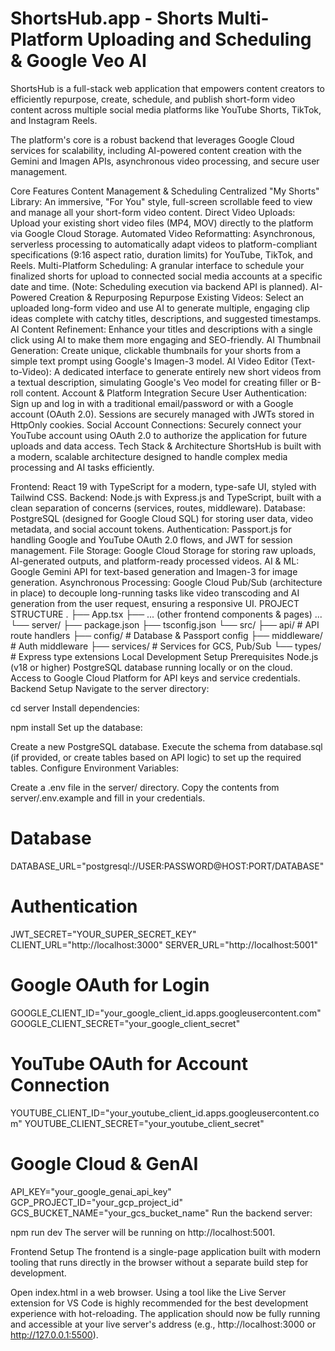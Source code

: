 # ShortsHub.app - Shorts Multi-Platform Uploading and Scheduling & Google Veo AI

ShortsHub is a full-stack web application that empowers content creators to efficiently repurpose, create, schedule, and publish short-form video content across multiple social media platforms like YouTube Shorts, TikTok, and Instagram Reels.

The platform's core is a robust backend that leverages Google Cloud services for scalability, including AI-powered content creation with the Gemini and Imagen APIs, asynchronous video processing, and secure user management.

Core Features
Content Management & Scheduling
Centralized "My Shorts" Library: An immersive, "For You" style, full-screen scrollable feed to view and manage all your short-form video content.
Direct Video Uploads: Upload your existing short video files (MP4, MOV) directly to the platform via Google Cloud Storage.
Automated Video Reformatting: Asynchronous, serverless processing to automatically adapt videos to platform-compliant specifications (9:16 aspect ratio, duration limits) for YouTube, TikTok, and Reels.
Multi-Platform Scheduling: A granular interface to schedule your finalized shorts for upload to connected social media accounts at a specific date and time. (Note: Scheduling execution via backend API is planned).
AI-Powered Creation & Repurposing
Repurpose Existing Videos: Select an uploaded long-form video and use AI to generate multiple, engaging clip ideas complete with catchy titles, descriptions, and suggested timestamps.
AI Content Refinement: Enhance your titles and descriptions with a single click using AI to make them more engaging and SEO-friendly.
AI Thumbnail Generation: Create unique, clickable thumbnails for your shorts from a simple text prompt using Google's Imagen-3 model.
AI Video Editor (Text-to-Video): A dedicated interface to generate entirely new short videos from a textual description, simulating Google's Veo model for creating filler or B-roll content.
Account & Platform Integration
Secure User Authentication: Sign up and log in with a traditional email/password or with a Google account (OAuth 2.0). Sessions are securely managed with JWTs stored in HttpOnly cookies.
Social Account Connections: Securely connect your YouTube account using OAuth 2.0 to authorize the application for future uploads and data access.
Tech Stack & Architecture
ShortsHub is built with a modern, scalable architecture designed to handle complex media processing and AI tasks efficiently.

Frontend: React 19 with TypeScript for a modern, type-safe UI, styled with Tailwind CSS.
Backend: Node.js with Express.js and TypeScript, built with a clean separation of concerns (services, routes, middleware).
Database: PostgreSQL (designed for Google Cloud SQL) for storing user data, video metadata, and social account tokens.
Authentication: Passport.js for handling Google and YouTube OAuth 2.0 flows, and JWT for session management.
File Storage: Google Cloud Storage for storing raw uploads, AI-generated outputs, and platform-ready processed videos.
AI & ML: Google Gemini API for text-based generation and Imagen-3 for image generation.
Asynchronous Processing: Google Cloud Pub/Sub (architecture in place) to decouple long-running tasks like video transcoding and AI generation from the user request, ensuring a responsive UI.
PROJECT STRUCTURE
.
├── App.tsx
├── ... (other frontend components & pages) ...
└── server/
    ├── package.json
    ├── tsconfig.json
    └── src/
        ├── api/                # API route handlers
        ├── config/             # Database & Passport config
        ├── middleware/         # Auth middleware
        ├── services/           # Services for GCS, Pub/Sub
        └── types/              # Express type extensions
Local Development Setup
Prerequisites
Node.js (v18 or higher)
PostgreSQL database running locally or on the cloud.
Access to Google Cloud Platform for API keys and service credentials.
Backend Setup
Navigate to the server directory:

cd server
Install dependencies:

npm install
Set up the database:

Create a new PostgreSQL database.
Execute the schema from database.sql (if provided, or create tables based on API logic) to set up the required tables.
Configure Environment Variables:

Create a .env file in the server/ directory.
Copy the contents from server/.env.example and fill in your credentials.
# Database
DATABASE_URL="postgresql://USER:PASSWORD@HOST:PORT/DATABASE"

# Authentication
JWT_SECRET="YOUR_SUPER_SECRET_KEY"
CLIENT_URL="http://localhost:3000"
SERVER_URL="http://localhost:5001"

# Google OAuth for Login
GOOGLE_CLIENT_ID="your_google_client_id.apps.googleusercontent.com"
GOOGLE_CLIENT_SECRET="your_google_client_secret"

# YouTube OAuth for Account Connection
YOUTUBE_CLIENT_ID="your_youtube_client_id.apps.googleusercontent.com"
YOUTUBE_CLIENT_SECRET="your_youtube_client_secret"

# Google Cloud & GenAI
API_KEY="your_google_genai_api_key"
GCP_PROJECT_ID="your_gcp_project_id"
GCS_BUCKET_NAME="your_gcs_bucket_name"
Run the backend server:

npm run dev
The server will be running on http://localhost:5001.

Frontend Setup
The frontend is a single-page application built with modern tooling that runs directly in the browser without a separate build step for development.

Open index.html in a web browser.
Using a tool like the Live Server extension for VS Code is highly recommended for the best development experience with hot-reloading.
The application should now be fully running and accessible at your live server's address (e.g., http://localhost:3000 or http://127.0.0.1:5500).
